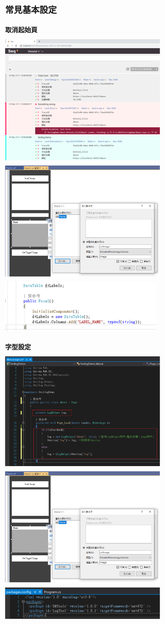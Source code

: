 # 常見基本設定



## 取消起始頁

![](../../.gitbook/assets/image%20%28369%29.png)

![](../../.gitbook/assets/image%20%28405%29.png)

![](../../.gitbook/assets/image%20%28305%29.png)

## 字型設定

![](../../.gitbook/assets/image%20%28291%29.png)

![](../../.gitbook/assets/image%20%28502%29.png)



![](../../.gitbook/assets/image%20%28219%29.png)

